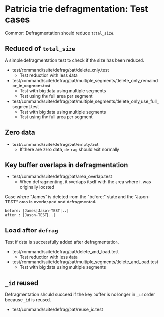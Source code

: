 # Patricia trie defragmentation: Test cases

Common: Defragmentation should reduce `total_size`.

## Reduced of `total_size`

A simple defragmentation test to check if the size has been reduced.

* test/command/suite/defrag/pat/delete_only.test
  * Test reduction with less data
* test/command/suite/defrag/pat/multiple_segments/delete_only_remainder_in_segment.test
  * Test with big data using multiple segments
  * Test using the full area per segment
* test/command/suite/defrag/pat/multiple_segments/delete_only_use_full_segment.test
  * Test with big data using multiple segments
  * Test using the full area per segment

## Zero data

* test/command/suite/defrag/pat/empty.test
  * If there are zero data, `defrag` should exit normally

## Key buffer overlaps in defragmentation

* test/command/suite/defrag/pat/area_overlap.test
  * When defragmenting, it overlaps itself with the area where it was originally located

Case where "James" is deleted from the "before:" state and the "Jason-TEST" area is overlapped and defragmented.

```
before: |James|Jason-TEST|..|
after : |Jason-TEST|..|
```

## Load after `defrag`

Test if data is successfully added after defragmentation.

* test/command/suite/defrag/pat/delete_and_load.test
  * Test reduction with less data
* test/command/suite/defrag/pat/multiple_segments/delete_and_load.test
  * Test with big data using multiple segments

## `_id` reused

Defragmentation should succeed if the key buffer is no longer in `_id` order because `_id` is reused.

* test/command/suite/defrag/pat/reuse_id.test
